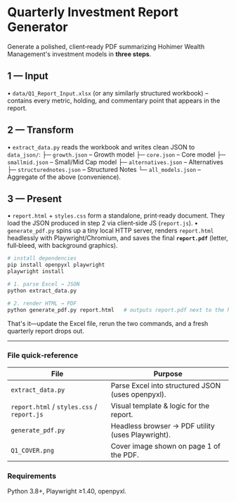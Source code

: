 # Quarterly Investment Report Generator

Generate a polished, client‑ready PDF summarizing Hohimer Wealth Management's investment models in **three steps**.

## 1 — Input
• `data/Q1_Report_Input.xlsx` (or any similarly structured workbook) – contains every metric, holding, and commentary point that appears in the report.

## 2 — Transform
• `extract_data.py` reads the workbook and writes clean JSON to `data_json/`:
  ├─ `growth.json`           – Growth model
  ├─ `core.json`             – Core model
  ├─ `smallmid.json`         – Small/Mid Cap model
  ├─ `alternatives.json`     – Alternatives
  ├─ `structurednotes.json`  – Structured Notes
  └─ `all_models.json`       – Aggregate of the above (convenience).

## 3 — Present
• `report.html` + `styles.css` form a standalone, print‑ready document. They load the JSON produced in step 2 via client‑side JS (`report.js`).
• `generate_pdf.py` spins up a tiny local HTTP server, renders `report.html` headlessly with Playwright/Chromium, and saves the final **`report.pdf`** (letter, full‑bleed, with background graphics).

```bash
# install dependencies
pip install openpyxl playwright
playwright install

# 1. parse Excel → JSON
python extract_data.py

# 2. render HTML → PDF
python generate_pdf.py report.html   # outputs report.pdf next to the html
```

That's it—update the Excel file, rerun the two commands, and a fresh quarterly report drops out.

---
### File quick‑reference
| File | Purpose |
| ---- | ------- |
| `extract_data.py` | Parse Excel into structured JSON (uses openpyxl). |
| `report.html` / `styles.css` / `report.js` | Visual template & logic for the report. |
| `generate_pdf.py` | Headless browser → PDF utility (uses Playwright). |
| `Q1_COVER.png` | Cover image shown on page 1 of the PDF. |

### Requirements
Python 3.8+, Playwright ≥1.40, openpyxl.